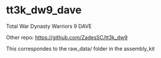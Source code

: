 # tt3k_dw9_dave
Total War Dynasty Warriors 9 DAVE

Other repo: https://github.com/ZadesSC/tt3k_dw9

This correspondes to the raw_data/ folder in the assembly_kit
